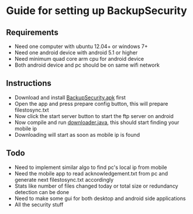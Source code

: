 # Guide for setting up BackupSecurity

## Requirements
+ Need one computer with ubuntu 12.04+ or windows 7+
+ Need one android device with android 5.1 or higher
+ Need minimum quad core arm cpu for android device
+ Both android device and pc should be on same wifi network

## Instructions
+ Download and install [BackupSecurity.apk](https://raw.githubusercontent.com/ARUG18/BackupSecurity/master/app.apk) first
+ Open the app and press prepare config button, this will prepare filestosync.txt
+ Now click the start server button to start the ftp server on android
+ Now compile and run [downloader.java](https://raw.githubusercontent.com/ARUG18/BackupSecurity-Desktop/master/downloader.java), this should start finding your mobile ip
+ Downloading will start as soon as mobile ip is found

## Todo
+ Need to implement similar algo to find pc's local ip from mobile
+ Need the mobile app to read acknowledgement.txt from pc and generate next filestosync.txt accordingly
+ Stats like number of files changed today or total size or redundancy detection can be done
+ Need to make some gui for both desktop and android side applications
+ All the security stuff
